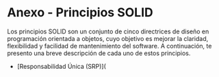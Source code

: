 # Anexo - Principios SOLID

Los principios SOLID son un conjunto de cinco directrices de diseño en programación orientada a objetos, cuyo objetivo es mejorar la claridad, flexibilidad y facilidad de mantenimiento del software. 
A continuación, te presento una breve descripción de cada uno de estos principios.


* [Responsabilidad Única (SRP)](
